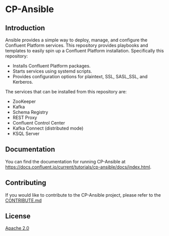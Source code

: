 
# CP-Ansible

## Introduction

Ansible provides a simple way to deploy, manage, and configure the Confluent Platform services. This repository provides playbooks and templates to easily spin up a Confluent Platform installation. Specifically this repository:

* Installs Confluent Platform packages.
* Starts services using systemd scripts.
* Provides configuration options for plaintext, SSL, SASL_SSL, and Kerberos.

The services that can be installed from this repository are:

* ZooKeeper
* Kafka
* Schema Registry
* REST Proxy
* Confluent Control Center
* Kafka Connect (distributed mode)
* KSQL Server

## Documentation

You can find the documentation for running CP-Ansible at https://docs.confluent.io/current/tutorials/cp-ansible/docs/index.html.

## Contributing

If you would like to contribute to the CP-Ansible project, please refer to the [CONTRIBUTE.md](https://github.com/confluentinc/cp-ansible/blob/5.4.0-beta190809074529-post/CONTRIBUTING.md)

## License

[Apache 2.0](https://github.com/confluentinc/cp-ansible/blob/5.1.x/LICENSE.md) 
